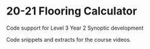 # 20-21 Flooring Calculator
Code support for Level 3 Year 2 Synoptic development

Code snippets and extracts for the course videos.
